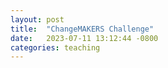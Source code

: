 ```yaml
---
layout: post
title:  "ChangeMAKERS Challenge"
date:   2023-07-11 13:12:44 -0800
categories: teaching
---
```


>

